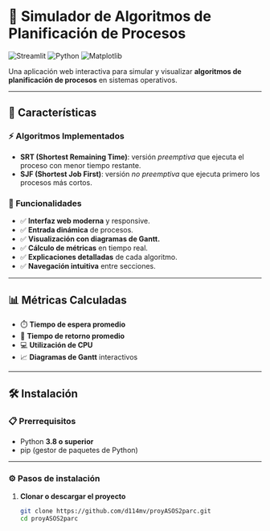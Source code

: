 # 🧠 Simulador de Algoritmos de Planificación de Procesos

![Streamlit](https://img.shields.io/badge/Streamlit-FF4B4B?style=for-square&logo=Streamlit&logoColor=white)
![Python](https://img.shields.io/badge/Python-3776AB?style=for-square&logo=python&logoColor=white)
![Matplotlib](https://img.shields.io/badge/Matplotlib-%23ffffff.svg?style=for-square&logo=Matplotlib&logoColor=black)

Una aplicación web interactiva para simular y visualizar **algoritmos de planificación de procesos** en sistemas operativos.

---

## 🚀 Características

### ⚡ Algoritmos Implementados
- **SRT (Shortest Remaining Time)**: versión *preemptiva* que ejecuta el proceso con menor tiempo restante.
- **SJF (Shortest Job First)**: versión *no preemptiva* que ejecuta primero los procesos más cortos.

### 🎯 Funcionalidades
- ✅ **Interfaz web moderna** y responsive.  
- ✅ **Entrada dinámica** de procesos.  
- ✅ **Visualización con diagramas de Gantt.**  
- ✅ **Cálculo de métricas** en tiempo real.  
- ✅ **Explicaciones detalladas** de cada algoritmo.  
- ✅ **Navegación intuitiva** entre secciones.  

---

## 📊 Métricas Calculadas

- ⏱️ **Tiempo de espera promedio**
- 🔄 **Tiempo de retorno promedio**
- 💻 **Utilización de CPU**
- 📈 **Diagramas de Gantt** interactivos

---

## 🛠️ Instalación

### 📋 Prerrequisitos
- Python **3.8 o superior**
- pip (gestor de paquetes de Python)

---

### ⚙️ Pasos de instalación

1. **Clonar o descargar el proyecto**
   ```bash
   git clone https://github.com/d114mv/proyASOS2parc.git
   cd proyASOS2parc